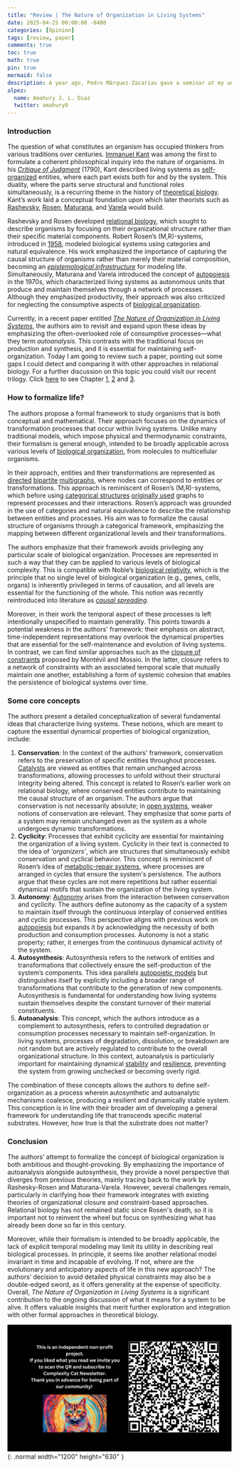 ```yaml
---
title: "Review | The Nature of Organization in Living Systems"
date: 2025-04-25 00:00:00 -0400
categories: [Opinion]
tags: [review, paper]
comments: true
toc: true 
math: true
pin: true
mermaid: false
description: A year ago, Pedro Márquez-Zacarías gave a seminar at my university that inspired me to delve deeper into the ideas proposed by Robert Rosen. A month ago, he and his collaborators at the Santa Fe Institute have proposed a new relational biology framework to characterize how self-organizing living processes arise from more basic components. What are the main gaps in this model? Can we reconcile it with other relational models proposed in the last decade?
alpez:
  name: Amahury J. L. Diaz
  twitter: amahury0
---
```

### Introduction
The question of what constitutes an organism has occupied thinkers from various traditions over centuries. [Immanuel Kant](https://en.wikipedia.org/wiki/Immanuel_Kant) was among the first to formulate a coherent philosophical inquiry into the nature of organisms. In his [_Critique of Judgment_](https://en.wikipedia.org/wiki/Critique_of_Judgment) (1790), Kant described living systems as [self-organized](https://en.wikipedia.org/wiki/Self-organization) entities, where each part exists both for and by the system. This duality, where the parts serve structural and functional roles simultaneously, is a recurring theme in the history of [theoretical biology](https://en.wikipedia.org/wiki/Mathematical_and_theoretical_biology). Kant’s work laid a conceptual foundation upon which later theorists such as [Rashevsky](https://en.wikipedia.org/wiki/Nicolas_Rashevsky), [Rosen](https://en.wikipedia.org/wiki/Robert_Rosen_(biologist)), [Maturana](https://en.wikipedia.org/wiki/Humberto_Maturana), and [Varela](https://en.wikipedia.org/wiki/Francisco_Varela) would build.

Rashevsky and Rosen developed [relational biology](https://ahlouie.com/relational-biology/), which sought to describe organisms by focusing on their organizational structure rather than their specific material components. Robert Rosen’s (M,R)-systems, introduced in [1958](https://link.springer.com/article/10.1007/bf02477890), modeled biological systems using categories and natural equivalence. His work emphasized the importance of capturing the causal structure of organisms rather than merely their material composition, becoming an [_epistemological infrastructure_](https://shs.cairn.info/journal-revue-d-histoire-des-sciences-2013-1-page-167?lang=en) for modeling life. Simultaneously, Maturana and Varela introduced the concept of [autopoiesis](https://en.wikipedia.org/wiki/Autopoiesis_and_Cognition:_The_Realization_of_the_Living) in the 1970s, which characterized living systems as autonomous units that produce and maintain themselves through a network of processes. Although they emphasized productivity, their approach was also criticized for neglecting the consumptive aspects of [biological organization](https://en.wikipedia.org/wiki/Biological_organisation).

Currently, in a recent paper entitled [_The Nature of Organization in Living Systems_](https://arxiv.org/abs/2503.03950), the authors aim to revisit and expand upon these ideas by emphasizing the often-overlooked role of consumptive processes—what they term _autoanalysis_. This contrasts with the traditional focus on production and synthesis, and it is essential for maintaining self-organization. Today I am going to review such a paper, pointing out some gaps I could detect and comparing it with other approaches in relational biology. For a further discussion on this topic you could visit our recent trilogy. Click [here](https://amahury.github.io/tags/trilogy/) to see Chapter [1](https://amahury.github.io/posts/trilogy-relational-biology-I/), [2](https://amahury.github.io/posts/trilogy-relational-biology-II/) and [3](https://amahury.github.io/posts/trilogy-relational-biology-III/).

### How to formalize life?
The authors propose a formal framework to study organisms that is both conceptual and mathematical. Their approach focuses on the dynamics of transformation processes that occur within living systems. Unlike many traditional models, which impose physical and thermodynamic constraints, their formalism is general enough, intended to be broadly applicable across various levels of [biological organization](https://en.wikipedia.org/wiki/Biological_organisation), from molecules to multicellular organisms.

In their approach, entities and their transformations are represented as [directed](https://en.wikipedia.org/wiki/Directed_graph) [bipartite](https://en.wikipedia.org/wiki/Bipartite_graph) [multigraphs](https://en.wikipedia.org/wiki/Multigraph), where nodes can correspond to entities or transformations. This approach is reminiscent of Rosen’s (M,R)-systems, which before using [categorical structures](https://en.wikipedia.org/wiki/Category_theory) [originally used](https://link.springer.com/article/10.1007/bf02477890) graphs to represent processes and their interactions. Rosen’s approach was grounded in the use of categories and natural equivalence to describe the relationship between entities and processes. His aim was to formalize the causal structure of organisms through a categorical framework, emphasizing the mapping between different organizational levels and their transformations.

The authors emphasize that their framework avoids privileging any particular scale of biological organization. Processes are represented in such a way that they can be applied to various levels of biological complexity. This is compatible with Noble’s [biological relativity](https://royalsocietypublishing.org/doi/10.1098/rsfs.2011.0067), which is the principle that no single level of biological organization (e.g., genes, cells, organs) is inherently privileged in terms of causation, and all levels are essential for the functioning of the whole. This notion was recently reintroduced into literature as [_causal spreading_](https://link.springer.com/article/10.1007/s12038-023-00344-4). 

Moreover, in their work the temporal aspect of these processes is left intentionally unspecified to maintain generality. This points towards a potential weakness in the authors' framework: their emphasis on abstract, time-independent representations may overlook the dynamical properties that are essential for the self-maintenance and evolution of living systems. In contrast, we can find similar approaches such as the [closure of constraints](https://doi.org/10.1016/j.jtbi.2015.02.029) proposed by Montévil and Mossio. In the latter, closure refers to a network of constraints with an associated temporal scale that mutually maintain one another, establishing a form of systemic cohesion that enables the persistence of biological systems over time.

### Some core concepts
The authors present a detailed conceptualization of several fundamental ideas that characterize living systems. These notions, which are meant to capture the essential dynamical properties of biological organization, include:
1. **Conservation**: In the context of the authors' framework, conservation refers to the preservation of specific entities throughout processes. [Catalysts](https://en.wikipedia.org/wiki/Catalysis) are viewed as entities that remain unchanged across transformations, allowing processes to unfold without their structural integrity being altered. This concept is related to Rosen’s earlier work on relational biology, where conserved entities contribute to maintaining the causal structure of an organism. The authors argue that conservation is not necessarily absolute; in [open systems](https://en.wikipedia.org/wiki/Thermodynamic_system), weaker notions of conservation are relevant. They emphasize that some parts of a system may remain unchanged even as the system as a whole undergoes dynamic transformations.
2. **Cyclicity**: Processes that exhibit cyclicity are essential for maintaining the organization of a living system. Cyclicity in their text is connected to the idea of _‘organizers’_, which are structures that simultaneously exhibit conservation and cyclical behavior. This concept is reminiscent of Rosen’s idea of [metabolic-repair systems](https://link.springer.com/article/10.1007/BF02478302), where processes are arranged in cycles that ensure the system's persistence. The authors argue that these cycles are not mere repetitions but rather essential dynamical motifs that sustain the organization of the living system.
3. **Autonomy**: [Autonomy](https://en.wikipedia.org/wiki/Autonomy) arises from the interaction between conservation and cyclicity. The authors define autonomy as the capacity of a system to maintain itself through the continuous interplay of conserved entities and cyclic processes. This perspective aligns with previous work on [autopoiesis](https://en.wikipedia.org/wiki/Autopoiesis) but expands it by acknowledging the necessity of both production and consumption processes. Autonomy is not a static property; rather, it emerges from the continuous dynamical activity of the system.
4. **Autosynthesis**: Autosynthesis refers to the network of entities and transformations that collectively ensure the self-production of the system’s components. This idea parallels [autopoietic models](https://doi.org/10.1016/S0022-5193(03)00034-1) but distinguishes itself by explicitly including a broader range of transformations that contribute to the generation of new components. Autosynthesis is fundamental for understanding how living systems sustain themselves despite the constant turnover of their material constituents.
5. **Autoanalysis**: This concept, which the authors introduce as a complement to autosynthesis, refers to controlled degradation or consumption processes necessary to maintain self-organization. In living systems, processes of degradation, dissolution, or breakdown are not random but are actively regulated to contribute to the overall organizational structure. In this context, autoanalysis is particularly important for maintaining dynamical [stability](https://en.wikipedia.org/wiki/Stability_theory) and [resilience](https://en.wikipedia.org/wiki/Robustness), preventing the system from growing unchecked or becoming overly rigid. 

The combination of these concepts allows the authors to define self-organization as a process wherein autosynthetic and autoanalytic mechanisms coalesce, producing a resilient and dynamically stable system. This conception is in line with their broader aim of developing a general framework for understanding life that transcends specific material substrates. However, how true is that the substrate does not matter?

### Conclusion
The authors’ attempt to formalize the concept of biological organization is both ambitious and thought-provoking. By emphasizing the importance of autoanalysis alongside autosynthesis, they provide a novel perspective that diverges from previous theories, mainly tracing back to the work by Rashesky-Rosen and Maturana-Varela. However, several challenges remain, particularly in clarifying how their framework integrates with existing theories of organizational closure and constraint-based approaches. Relational biology has not remained static since Rosen's death, so it is important not to reinvent the wheel but focus on synthesizing what has already been done so far in this century.

Moreover, while their formalism is intended to be broadly applicable, the lack of explicit temporal modeling may limit its utility in describing real biological processes. In principle, it seems like another relational model invariant in time and incapable of evolving. If not, where are the evolutionary and anticipatory aspects of life in this new approach? The authors’ decision to avoid detailed physical constraints may also be a double-edged sword, as it offers generality at the expense of specificity. Overall, _The Nature of Organization in Living Systems_ is a significant contribution to the ongoing discussion of what it means for a system to be alive. It offers valuable insights that merit further exploration and integration with other formal approaches in theoretical biology.

![Desktop View](/assets/img/fix/complexity-cat-newsletter.png){: .normal width="1200" height="630" }
